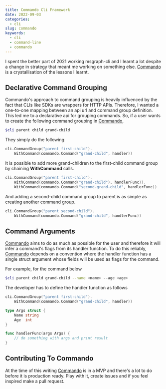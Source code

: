 ```yaml
---
title: Commando Cli Framework 
date: 2022-09-03
categories:
  - cli
slug: commando 
keywords:
  - cli
  - command-line
  - commando
---
```


I spent the better part of 2021 working msgraph-cli and I learnt a lot despite  a change in strategy that meant me working on something else. [Commando](https://github.com/jobala/commando) is a crystallisation of the lessons I learnt. 


## Declarative Command Grouping

Commando's approach to command grouping is heavily influenced by the fact that CLIs like SDKs are wrappers for HTTP APIs. Therefore, I wanted a one-to-one mapping between an api url and command group definition. This led me to a declarative api for grouping commands. So, if a user wants to create the following command grouping in [Commando](https://github.com/jobala/commando),

```sh
$cli parent child grand-child
```

They simply do the following

```go
cli.CommandGroup("parent first-child").
    WithCommand(commando.Command("grand-child", handler))
```

It is possible to add more grand-children to the first-child command group by chaining **WithCommand** calls.

```go
cli.CommandGroup("parent first-child").
    WithCommand(commando.Command("grand-child"), handlerFunc)).
    WithCommand(commando.Command("second-grand-child", handlerFunc))
```


And adding a second-child command group to parent is as simple as creating another command group.

```go
cli.CommandGroup("parent second-child").
    WithCommand(commando.Command("grand-child", handlerFunc))
```

## Command Arguments

[Commando](https://github.com/jobala/commando) aims to do as much as possible for the user and therefore it will infer a command's flags from its handler function. To do this reliably, [Commando](https://github.com/jobala/commando) depends on a convention where the handler function has a single struct argument whose fields will be used as flags for the command.

For example, for the command below

```sh
$cli parent child grand-child --name <name> --age <age>
```

The developer has to define the handler function as follows

```go
cli.CommandGroup("parent first-child").
    WithCommand(commando.Command("grand-child", handler))

type Args struct {
    Name string
    Age  int
}

func handlerFunc(args Args) {
    // do something with args and print result
}

```

## Contributing To Commando

At the time of this writing [Commando](https://github.com/jobala/commando) is in a MVP and there's a lot to do before it is production ready. Play with it, create issues and if you feel inspired make a pull request.
